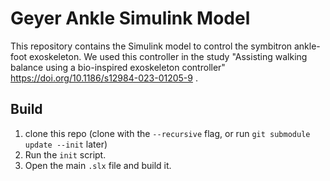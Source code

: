 # Geyer Ankle Simulink Model

This repository contains the Simulink model to control the symbitron ankle-foot exoskeleton. We used this controller in the study "Assisting walking balance using a bio-inspired exoskeleton controller" https://doi.org/10.1186/s12984-023-01205-9 .

## Build

1. clone this repo (clone with the `--recursive` flag, or run `git submodule update --init` later)
2. Run the `init` script.
3. Open the main `.slx` file and build it.
